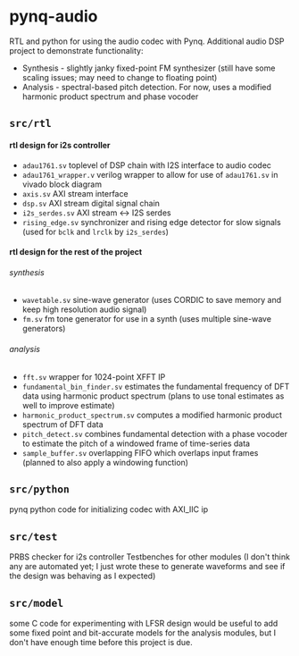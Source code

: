 # pynq-audio

RTL and python for using the audio codec with Pynq.
Additional audio DSP project to demonstrate functionality:
- Synthesis - slightly janky fixed-point FM synthesizer (still have some scaling issues; may need to change to floating point)
- Analysis - spectral-based pitch detection. For now, uses a modified harmonic product spectrum and phase vocoder

## `src/rtl`

#### rtl design for i2s controller

- `adau1761.sv` toplevel of DSP chain with I2S interface to audio codec
- `adau1761_wrapper.v` verilog wrapper to allow for use of `adau1761.sv` in vivado block diagram
- `axis.sv` AXI stream interface
- `dsp.sv` AXI stream digital signal chain
- `i2s_serdes.sv` AXI stream <-> I2S serdes
- `rising_edge.sv` synchronizer and rising edge detector for slow signals (used for `bclk` and `lrclk` by `i2s_serdes`)

#### rtl design for the rest of the project

###### synthesis
- `wavetable.sv` sine-wave generator (uses CORDIC to save memory and keep high resolution audio signal)
- `fm.sv` fm tone generator for use in a synth (uses multiple sine-wave generators)

###### analysis
- `fft.sv` wrapper for 1024-point XFFT IP
- `fundamental_bin_finder.sv` estimates the fundamental frequency of DFT data using harmonic product spectrum (plans to use tonal estimates as well to improve estimate)
- `harmonic_product_spectrum.sv` computes a modified harmonic product spectrum of DFT data
- `pitch_detect.sv` combines fundamental detection with a phase vocoder to estimate the pitch of a windowed frame of time-series data
- `sample_buffer.sv` overlapping FIFO which overlaps input frames (planned to also apply a windowing function)

## `src/python`
pynq python code for initializing codec with AXI_IIC ip

## `src/test`
PRBS checker for i2s controller
Testbenches for other modules (I don't think any are automated yet; I just wrote these to generate waveforms and see if the design was behaving as I expected)

## `src/model`
some C code for experimenting with LFSR design
would be useful to add some fixed point and bit-accurate models for the analysis modules, but I don't have enough time before this project is due.

